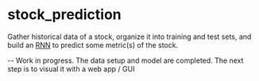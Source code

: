 # stock_prediction

Gather historical data of a stock, organize it into training and test sets, and build an [RNN](https://towardsdatascience.com/illustrated-guide-to-recurrent-neural-networks-79e5eb8049c9) to predict some metric(s) of the stock.

-- Work in progress. The data setup and model are completed. The next step is to visual it with a web app / GUI
